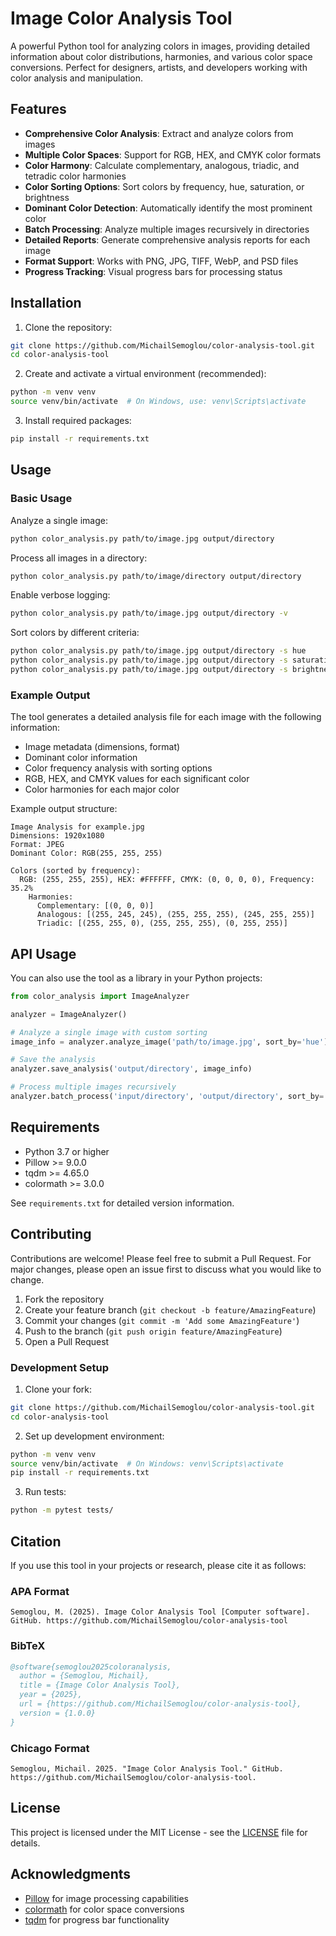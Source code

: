 # Image Color Analysis Tool
A powerful Python tool for analyzing colors in images, providing detailed information about color distributions, harmonies, and various color space conversions. Perfect for designers, artists, and developers working with color analysis and manipulation.

## Features
- **Comprehensive Color Analysis**: Extract and analyze colors from images
- **Multiple Color Spaces**: Support for RGB, HEX, and CMYK color formats
- **Color Harmony**: Calculate complementary, analogous, triadic, and tetradic color harmonies
- **Color Sorting Options**: Sort colors by frequency, hue, saturation, or brightness
- **Dominant Color Detection**: Automatically identify the most prominent color
- **Batch Processing**: Analyze multiple images recursively in directories
- **Detailed Reports**: Generate comprehensive analysis reports for each image
- **Format Support**: Works with PNG, JPG, TIFF, WebP, and PSD files
- **Progress Tracking**: Visual progress bars for processing status

## Installation
1. Clone the repository:
```bash
git clone https://github.com/MichailSemoglou/color-analysis-tool.git
cd color-analysis-tool
```

2. Create and activate a virtual environment (recommended):
```bash
python -m venv venv
source venv/bin/activate  # On Windows, use: venv\Scripts\activate
```

3. Install required packages:
```bash
pip install -r requirements.txt
```

## Usage
### Basic Usage
Analyze a single image:
```bash
python color_analysis.py path/to/image.jpg output/directory
```

Process all images in a directory:
```bash
python color_analysis.py path/to/image/directory output/directory
```

Enable verbose logging:
```bash
python color_analysis.py path/to/image.jpg output/directory -v
```

Sort colors by different criteria:
```bash
python color_analysis.py path/to/image.jpg output/directory -s hue
python color_analysis.py path/to/image.jpg output/directory -s saturation
python color_analysis.py path/to/image.jpg output/directory -s brightness
```

### Example Output
The tool generates a detailed analysis file for each image with the following information:
- Image metadata (dimensions, format)
- Dominant color information
- Color frequency analysis with sorting options
- RGB, HEX, and CMYK values for each significant color
- Color harmonies for each major color

Example output structure:
```
Image Analysis for example.jpg
Dimensions: 1920x1080
Format: JPEG
Dominant Color: RGB(255, 255, 255)

Colors (sorted by frequency):
  RGB: (255, 255, 255), HEX: #FFFFFF, CMYK: (0, 0, 0, 0), Frequency: 35.2%
    Harmonies:
      Complementary: [(0, 0, 0)]
      Analogous: [(255, 245, 245), (255, 255, 255), (245, 255, 255)]
      Triadic: [(255, 255, 0), (255, 255, 255), (0, 255, 255)]
```

## API Usage
You can also use the tool as a library in your Python projects:
```python
from color_analysis import ImageAnalyzer

analyzer = ImageAnalyzer()

# Analyze a single image with custom sorting
image_info = analyzer.analyze_image('path/to/image.jpg', sort_by='hue')

# Save the analysis
analyzer.save_analysis('output/directory', image_info)

# Process multiple images recursively
analyzer.batch_process('input/directory', 'output/directory', sort_by='frequency')
```

## Requirements
- Python 3.7 or higher
- Pillow >= 9.0.0
- tqdm >= 4.65.0
- colormath >= 3.0.0

See `requirements.txt` for detailed version information.

## Contributing
Contributions are welcome! Please feel free to submit a Pull Request. For major changes, please open an issue first to discuss what you would like to change.

1. Fork the repository
2. Create your feature branch (`git checkout -b feature/AmazingFeature`)
3. Commit your changes (`git commit -m 'Add some AmazingFeature'`)
4. Push to the branch (`git push origin feature/AmazingFeature`)
5. Open a Pull Request

### Development Setup
1. Clone your fork:
```bash
git clone https://github.com/MichailSemoglou/color-analysis-tool.git
cd color-analysis-tool
```

2. Set up development environment:
```bash
python -m venv venv
source venv/bin/activate  # On Windows: venv\Scripts\activate
pip install -r requirements.txt
```

3. Run tests:
```bash
python -m pytest tests/
```

## Citation
If you use this tool in your projects or research, please cite it as follows:

### APA Format
```
Semoglou, M. (2025). Image Color Analysis Tool [Computer software]. GitHub. https://github.com/MichailSemoglou/color-analysis-tool
```

### BibTeX
```bibtex
@software{semoglou2025coloranalysis,
  author = {Semoglou, Michail},
  title = {Image Color Analysis Tool},
  year = {2025},
  url = {https://github.com/MichailSemoglou/color-analysis-tool},
  version = {1.0.0}
}
```

### Chicago Format
```
Semoglou, Michail. 2025. "Image Color Analysis Tool." GitHub. https://github.com/MichailSemoglou/color-analysis-tool.
```

## License
This project is licensed under the MIT License - see the [LICENSE](LICENSE) file for details.

## Acknowledgments
- [Pillow](https://python-pillow.org/) for image processing capabilities
- [colormath](https://python-colormath.readthedocs.io/) for color space conversions
- [tqdm](https://github.com/tqdm/tqdm) for progress bar functionality
